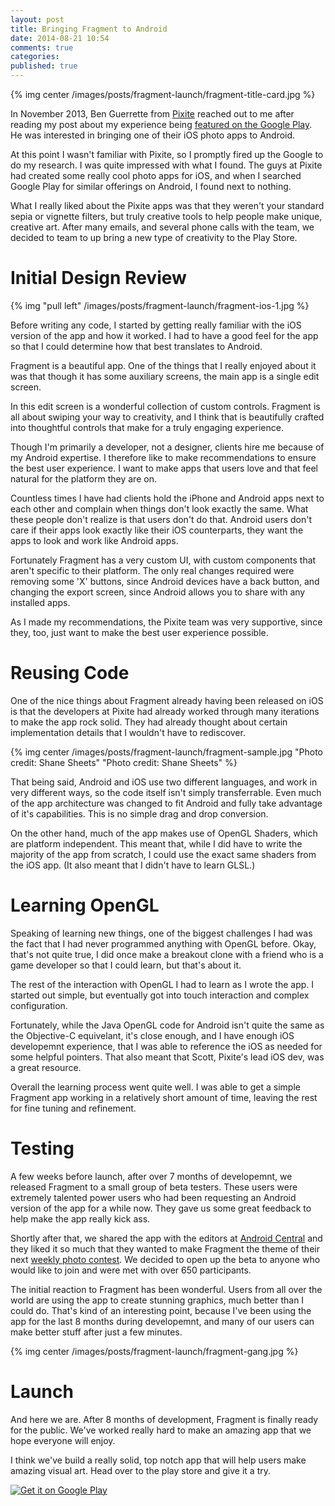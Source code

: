 ```yaml
---
layout: post
title: Bringing Fragment to Android
date: 2014-08-21 10:54
comments: true
categories: 
published: true
---
```


{% img center /images/posts/fragment-launch/fragment-title-card.jpg %}

In November 2013, Ben Guerrette from [Pixite](http://pixiteapps.com) reached out to me after reading my post about my experience being [featured on the Google Play](/blog/2013/08/20/what-to-expect-when-being-featured-on-google-play/).  He was interested in bringing one of their iOS photo apps to Android.

At this point I wasn't familiar with Pixite, so I promptly fired up the Google to do my research.  I was quite impressed with what I found.  The guys at Pixite had created some really cool photo apps for iOS, and when I searched Google Play for similar offerings on Android, I found next to nothing.

What I really liked about the Pixite apps was that they weren't your standard sepia or vignette filters, but truly creative tools to help people make unique, creative art.  After many emails, and several phone calls with the team, we decided to team to up bring a new type of creativity to the Play Store.

<!-- more -->

# Initial Design Review

<section>
{% img "pull left" /images/posts/fragment-launch/fragment-ios-1.jpg %}
</section>

Before writing any code, I started by getting really familiar with the iOS version of the app and how it worked.  I had to have a good feel for the app so that I could determine how that best translates to Android.

Fragment is a beautiful app.  One of the things that I really enjoyed about it was that though it has some auxiliary screens, the main app is a single edit screen.

In this edit screen is a wonderful collection of custom controls.  Fragment is all about swiping your way to creativity, and I think that is beautifully crafted into thoughtful controls that make for a truly engaging experience.

Though I'm primarily a developer, not a designer, clients hire me because of my Android expertise.  I therefore like to make recommendations to ensure the best user experience.  I want to make apps that users love and that feel natural for the platform they are on.

Countless times I have had clients hold the iPhone and Android apps next to each other and complain when things don't look exactly the same.  What these people don't realize is that users don't do that.  Android users don't care if their apps look exactly like their iOS counterparts, they want the apps to look and work like Android apps.

<span class="pullquote-right" data-pullquote="&#8220;What these people don't realize is that users don't do that.&#8221;">Fortunately Fragment has a very custom UI, with custom components that aren't specific to their platform.  The only real changes required were removing some 'X' buttons, since Android devices have a back button, and changing the export screen, since Android allows you to share with any installed apps.</span>

As I made my recommendations, the Pixite team was very supportive, since they, too, just want to make the best user experience possible.

# Reusing Code

One of the nice things about Fragment already having been released on iOS is that the developers at Pixite had already worked through many iterations to make the app rock solid.  They had already thought about certain implementation details that I wouldn't have to rediscover.

{% img center /images/posts/fragment-launch/fragment-sample.jpg "Photo credit: Shane Sheets" "Photo credit: Shane Sheets" %}

That being said, Android and iOS use two different languages, and work in very different ways, so the code itself isn't simply transferrable.  Even much of the app architecture was changed to fit Android and fully take advantage of it's capabilities.  This is no simple drag and drop conversion.

On the other hand, much of the app makes use of OpenGL Shaders, which are platform independent.  This meant that, while I did have to write the majority of the app from scratch, I could use the exact same shaders from the iOS app.  (It also meant that I didn't have to learn GLSL.)

# Learning OpenGL

Speaking of learning new things, one of the biggest challenges I had was the fact that I had never programmed anything with OpenGL before.  Okay, that's not quite true, I did once make a breakout clone with a friend who is a game developer so that I could learn, but that's about it.

The rest of the interaction with OpenGL I had to learn as I wrote the app.  I started out simple, but eventually got into touch interaction and complex configuration.

Fortunately, while the Java OpenGL code for Android isn't quite the same as the Objective-C equivelant, it's close enough, and I have enough iOS developemnt experience, that I was able to reference the iOS as needed for some helpful pointers.  That also meant that Scott, Pixite's lead iOS dev, was a great resource.

Overall the learning process went quite well.  I was able to get a simple Fragment app working in a relatively short amount of time, leaving the rest for fine tuning and refinement.

# Testing

A few weeks before launch, after over 7 months of developemnt, we released Fragment to a small group of beta testers.  These users were extremely talented power users who had been requesting an Android version of the app for a while now.  They gave us some great feedback to help make the app really kick ass.

Shortly after that, we shared the app with the editors at [Android Central](http://www.androidcentral.com) and they liked it so much that they wanted to make Fragment the theme of their next [weekly photo contest](http://www.androidcentral.com/weekly-photo-contest-fragment).  We decided to open up the beta to anyone who would like to join and were met with over 650 participants.  

The initial reaction to Fragment has been wonderful.  Users from all over the world are using the app to create stunning graphics, much better than I could do.  That's kind of an interesting point, because I've been using the app for the last 8 months during developemnt, and many of our users can make better stuff after just a few minutes.

{% img center /images/posts/fragment-launch/fragment-gang.jpg %}

# Launch

And here we are.  After 8 months of development, Fragment is finally ready for the public.  We've worked really hard to make an amazing app that we hope everyone will enjoy.

I think we've build a really solid, top notch app that will help users make amazing visual art.  Head over to the play store and give it a try.

<a href="https://play.google.com/store/apps/details?id=com.pixite.fragment"><img alt="Get it on Google Play" src="/images/google_play_badge.png" /></a>
